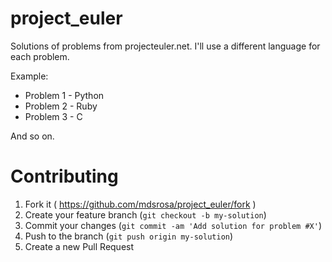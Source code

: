 # project_euler

Solutions of problems from projecteuler.net. I'll use a different language for each problem.

Example:

* Problem 1 - Python
* Problem 2 - Ruby
* Problem 3 - C

And so on.

# Contributing

1. Fork it ( https://github.com/mdsrosa/project_euler/fork )
2. Create your feature branch (`git checkout -b my-solution`)
3. Commit your changes (`git commit -am 'Add solution for problem #X'`)
4. Push to the branch (`git push origin my-solution`)
5. Create a new Pull Request

